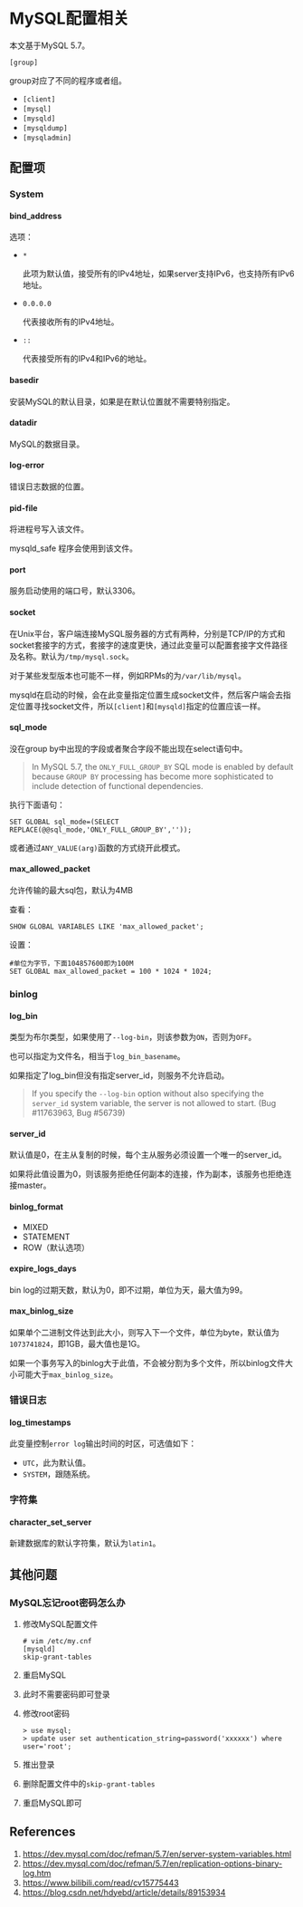 # MySQL配置相关

本文基于MySQL 5.7。

`[group]`

group对应了不同的程序或者组。

- `[client]`
- `[mysql]`
- `[mysqld]`
- `[mysqldump]`
- `[mysqladmin] `

## 配置项

### System

#### bind_address

选项：

- `*`

  此项为默认值，接受所有的IPv4地址，如果server支持IPv6，也支持所有IPv6地址。

- `0.0.0.0`

  代表接收所有的IPv4地址。

- `::`

  代表接受所有的IPv4和IPv6的地址。

#### basedir

安装MySQL的默认目录，如果是在默认位置就不需要特别指定。

#### datadir

MySQL的数据目录。

#### log-error

错误日志数据的位置。

#### pid-file

将进程号写入该文件。

mysqld_safe 程序会使用到该文件。

#### port

服务启动使用的端口号，默认3306。

#### socket

在Unix平台，客户端连接MySQL服务器的方式有两种，分别是TCP/IP的方式和socket套接字的方式，套接字的速度更快，通过此变量可以配置套接字文件路径及名称。默认为`/tmp/mysql.sock`。

对于某些发型版本也可能不一样，例如RPMs的为`/var/lib/mysql`。

mysqld在启动的时候，会在此变量指定位置生成socket文件，然后客户端会去指定位置寻找socket文件，所以`[client]`和`[mysqld]`指定的位置应该一样。

#### sql_mode

没在group by中出现的字段或者聚合字段不能出现在select语句中。

>In MySQL 5.7, the `ONLY_FULL_GROUP_BY` SQL mode is enabled by default because `GROUP BY` processing has become more sophisticated to include detection of functional dependencies. 

执行下面语句：

```
SET GLOBAL sql_mode=(SELECT REPLACE(@@sql_mode,'ONLY_FULL_GROUP_BY',''));
```

或者通过`ANY_VALUE(arg)`函数的方式绕开此模式。

#### max_allowed_packet

允许传输的最大sql包，默认为4MB

查看：

```
SHOW GLOBAL VARIABLES LIKE 'max_allowed_packet';
```

设置：

```
#单位为字节，下面104857600即为100M
SET GLOBAL max_allowed_packet = 100 * 1024 * 1024;
```

### binlog

#### log_bin

类型为布尔类型，如果使用了`--log-bin`，则该参数为`ON`，否则为`OFF`。

也可以指定为文件名，相当于`log_bin_basename`。

如果指定了log_bin但没有指定server_id，则服务不允许启动。

> If you specify the `--log-bin` option without also specifying the `server_id` system variable, the server is not allowed to start. (Bug #11763963, Bug #56739)

#### server_id

默认值是0，在主从复制的时候，每个主从服务必须设置一个唯一的server_id。

如果将此值设置为0，则该服务拒绝任何副本的连接，作为副本，该服务也拒绝连接master。

#### binlog_format

- MIXED
- STATEMENT
- ROW（默认选项）

#### expire_logs_days

bin log的过期天数，默认为0，即不过期，单位为天，最大值为99。

#### max_binlog_size

如果单个二进制文件达到此大小，则写入下一个文件，单位为byte，默认值为`1073741824`，即1GB，最大值也是1G。

如果一个事务写入的binlog大于此值，不会被分割为多个文件，所以binlog文件大小可能大于`max_binlog_size`。

### 错误日志

#### log_timestamps

此变量控制`error log`输出时间的时区，可选值如下：

- `UTC`，此为默认值。
- `SYSTEM`，跟随系统。

### 字符集

#### character_set_server

新建数据库的默认字符集，默认为`latin1`。

## 其他问题

### MySQL忘记root密码怎么办

1. 修改MySQL配置文件

   ```
   # vim /etc/my.cnf
   [mysqld]
   skip-grant-tables
   ```

2. 重启MySQL

3. 此时不需要密码即可登录

4. 修改root密码

   ```
   > use mysql;
   > update user set authentication_string=password('xxxxxx') where user='root';
   ```

5. 推出登录

6. 删除配置文件中的`skip-grant-tables`

7. 重启MySQL即可

## References

1. https://dev.mysql.com/doc/refman/5.7/en/server-system-variables.html
1. https://dev.mysql.com/doc/refman/5.7/en/replication-options-binary-log.htm
2. https://www.bilibili.com/read/cv15775443
2. https://blog.csdn.net/hdyebd/article/details/89153934
